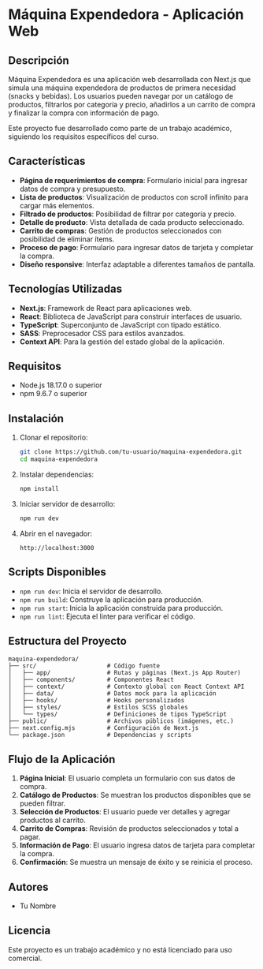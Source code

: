 # Máquina Expendedora - Aplicación Web

## Descripción

Máquina Expendedora es una aplicación web desarrollada con Next.js que simula una máquina expendedora de productos de primera necesidad (snacks y bebidas). Los usuarios pueden navegar por un catálogo de productos, filtrarlos por categoría y precio, añadirlos a un carrito de compra y finalizar la compra con información de pago.

Este proyecto fue desarrollado como parte de un trabajo académico, siguiendo los requisitos específicos del curso.

## Características

- **Página de requerimientos de compra**: Formulario inicial para ingresar datos de compra y presupuesto.
- **Lista de productos**: Visualización de productos con scroll infinito para cargar más elementos.
- **Filtrado de productos**: Posibilidad de filtrar por categoría y precio.
- **Detalle de producto**: Vista detallada de cada producto seleccionado.
- **Carrito de compras**: Gestión de productos seleccionados con posibilidad de eliminar ítems.
- **Proceso de pago**: Formulario para ingresar datos de tarjeta y completar la compra.
- **Diseño responsive**: Interfaz adaptable a diferentes tamaños de pantalla.

## Tecnologías Utilizadas

- **Next.js**: Framework de React para aplicaciones web.
- **React**: Biblioteca de JavaScript para construir interfaces de usuario.
- **TypeScript**: Superconjunto de JavaScript con tipado estático.
- **SASS**: Preprocesador CSS para estilos avanzados.
- **Context API**: Para la gestión del estado global de la aplicación.

## Requisitos

- Node.js 18.17.0 o superior
- npm 9.6.7 o superior

## Instalación

1. Clonar el repositorio:
   ```bash
   git clone https://github.com/tu-usuario/maquina-expendedora.git
   cd maquina-expendedora
   ```

2. Instalar dependencias:
   ```bash
   npm install
   ```

3. Iniciar servidor de desarrollo:
   ```bash
   npm run dev
   ```

4. Abrir en el navegador:
   ```
   http://localhost:3000
   ```

## Scripts Disponibles

- `npm run dev`: Inicia el servidor de desarrollo.
- `npm run build`: Construye la aplicación para producción.
- `npm run start`: Inicia la aplicación construida para producción.
- `npm run lint`: Ejecuta el linter para verificar el código.

## Estructura del Proyecto

```
maquina-expendedora/
├── src/                    # Código fuente
│   ├── app/                # Rutas y páginas (Next.js App Router)
│   ├── components/         # Componentes React
│   ├── context/            # Contexto global con React Context API
│   ├── data/               # Datos mock para la aplicación
│   ├── hooks/              # Hooks personalizados
│   ├── styles/             # Estilos SCSS globales
│   └── types/              # Definiciones de tipos TypeScript
├── public/                 # Archivos públicos (imágenes, etc.)
├── next.config.mjs         # Configuración de Next.js
└── package.json            # Dependencias y scripts
```

## Flujo de la Aplicación

1. **Página Inicial**: El usuario completa un formulario con sus datos de compra.
2. **Catálogo de Productos**: Se muestran los productos disponibles que se pueden filtrar.
3. **Selección de Productos**: El usuario puede ver detalles y agregar productos al carrito.
4. **Carrito de Compras**: Revisión de productos seleccionados y total a pagar.
5. **Información de Pago**: El usuario ingresa datos de tarjeta para completar la compra.
6. **Confirmación**: Se muestra un mensaje de éxito y se reinicia el proceso.

## Autores

- Tu Nombre

## Licencia

Este proyecto es un trabajo académico y no está licenciado para uso comercial.

